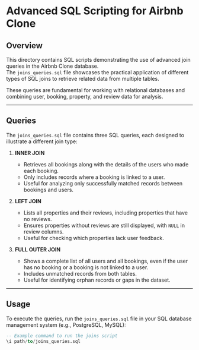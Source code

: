 # Advanced SQL Scripting for Airbnb Clone

## Overview

This directory contains SQL scripts demonstrating the use of advanced join queries in the Airbnb Clone database.  
The `joins_queries.sql` file showcases the practical application of different types of SQL joins to retrieve related data from multiple tables.

These queries are fundamental for working with relational databases and combining user, booking, property, and review data for analysis.

---

## Queries

The `joins_queries.sql` file contains three SQL queries, each designed to illustrate a different join type:

1. **INNER JOIN**
   - Retrieves all bookings along with the details of the users who made each booking.
   - Only includes records where a booking is linked to a user.
   - Useful for analyzing only successfully matched records between bookings and users.

2. **LEFT JOIN**
   - Lists all properties and their reviews, including properties that have no reviews.
   - Ensures properties without reviews are still displayed, with `NULL` in review columns.
   - Useful for checking which properties lack user feedback.

3. **FULL OUTER JOIN**
   - Shows a complete list of all users and all bookings, even if the user has no booking or a booking is not linked to a user.
   - Includes unmatched records from both tables.
   - Useful for identifying orphan records or gaps in the dataset.

---

## Usage

To execute the queries, run the `joins_queries.sql` file in your SQL database management system (e.g., PostgreSQL, MySQL):

```sql
-- Example command to run the joins script
\i path/to/joins_queries.sql
